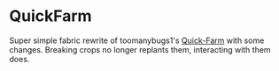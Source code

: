 # QuickFarm

Super simple fabric rewrite of toomanybugs1's [Quick-Farm](https://github.com/toomanybugs1/Quick-Farm "Quick-Farm") with some changes. Breaking crops no longer replants them, interacting with them does.
